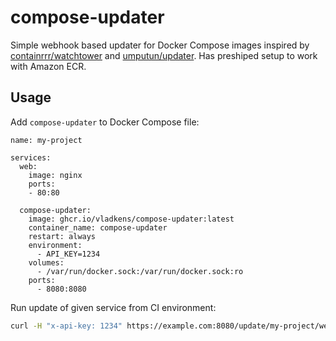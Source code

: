 # compose-updater

Simple webhook based updater for Docker Compose images inspired by [containrrr/watchtower](https://github.com/containrrr/watchtower) and [umputun/updater](https://github.com/umputun/updater). Has preshiped setup to work with Amazon ECR.

## Usage

Add `compose-updater` to Docker Compose file:

```
name: my-project

services:
  web:
    image: nginx
    ports:
    - 80:80

  compose-updater:
    image: ghcr.io/vladkens/compose-updater:latest
    container_name: compose-updater
    restart: always
    environment:
      - API_KEY=1234
    volumes:
      - /var/run/docker.sock:/var/run/docker.sock:ro
    ports:
      - 8080:8080
```

Run update of given service from CI environment:

```sh
curl -H "x-api-key: 1234" https://example.com:8080/update/my-project/web
```
